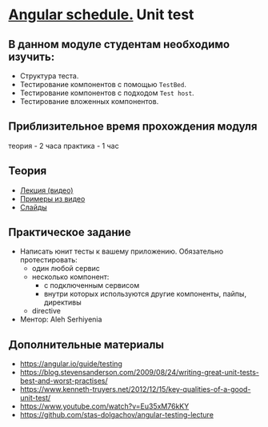 # [Angular schedule.](../../) Unit test
## В данном модуле студентам необходимо изучить:

- Структура теста.
- Тестирование компонентов с помощью `TestBed`.
- Тестирование компонентов с подходом `Test host`.
- Тестирование вложенных компонентов.

## Приблизительное время прохождения модуля
теория - 2 часа
практика - 1 час

## Теория 
- [Лекция (видео)](https://youtu.be/MSXCNHrmk9U)
- [Примеры из видео](https://github.com/pavelrazuvalau/angular-lectures/tree/master/angular-unit-testing)
- [Слайды](https://slides.com/pavelrazuvalau/angular-unit-testing)

## Практическое задание
- Написать юнит тесты к вашему приложению. Обязательно протестировать: 
  - один любой сервис 
  - несколько компонент:
    - с подключенным сервисом
    - внутри которых используются другие компоненты, пайпы, директивы
  - directive
- Ментор: Aleh Serhiyenia

## Дополнительные материалы
- https://angular.io/guide/testing
- https://blog.stevensanderson.com/2009/08/24/writing-great-unit-tests-best-and-worst-practises/​
- https://www.kenneth-truyers.net/2012/12/15/key-qualities-of-a-good-unit-test/
- https://www.youtube.com/watch?v=Eu35xM76kKY
- https://github.com/stas-dolgachov/angular-testing-lecture
